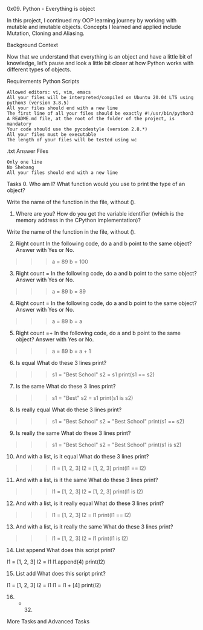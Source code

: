 0x09. Python - Everything is object

In this project, I continued my OOP learning journey by working with mutable and imutable objects. Concepts I learned and applied include Mutation, Cloning and Aliasing.

Background Context

Now that we understand that everything is an object and have a little bit of knowledge, let’s pause and look a little bit closer at how Python works with different types of objects.

Requirements
Python Scripts

    Allowed editors: vi, vim, emacs
    All your files will be interpreted/compiled on Ubuntu 20.04 LTS using python3 (version 3.8.5)
    All your files should end with a new line
    The first line of all your files should be exactly #!/usr/bin/python3
    A README.md file, at the root of the folder of the project, is mandatory
    Your code should use the pycodestyle (version 2.8.*)
    All your files must be executable
    The length of your files will be tested using wc

.txt Answer Files

    Only one line
    No Shebang
    All your files should end with a new line

Tasks
0. Who am I?
What function would you use to print the type of an object?

Write the name of the function in the file, without ().

1. Where are you?
How do you get the variable identifier (which is the memory address in the CPython implementation)?

Write the name of the function in the file, without ().

2. Right count 
In the following code, do a and b point to the same object? Answer with Yes or No.

>>> a = 89
>>> b = 100

3. Right count = 
In the following code, do a and b point to the same object? Answer with Yes or No.

>>> a = 89
>>> b = 89

4. Right count =
In the following code, do a and b point to the same object? Answer with Yes or No.

>>> a = 89
>>> b = a

 5. Right count =+ 
In the following code, do a and b point to the same object? Answer with Yes or No.

>>> a = 89
>>> b = a + 1

6. Is equal 
What do these 3 lines print?

>>> s1 = "Best School"
>>> s2 = s1
>>> print(s1 == s2)

7. Is the same 
What do these 3 lines print?

>>> s1 = "Best"
>>> s2 = s1
>>> print(s1 is s2)

8. Is really equal 
What do these 3 lines print?

>>> s1 = "Best School"
>>> s2 = "Best School"
>>> print(s1 == s2)


9. Is really the same
What do these 3 lines print?

>>> s1 = "Best School"
>>> s2 = "Best School"
>>> print(s1 is s2)

10. And with a list, is it equal 
What do these 3 lines print?

>>> l1 = [1, 2, 3]
>>> l2 = [1, 2, 3] 
>>> print(l1 == l2)


11. And with a list, is it the same
What do these 3 lines print?

>>> l1 = [1, 2, 3]
>>> l2 = [1, 2, 3] 
>>> print(l1 is l2)

12. And with a list, is it really equal
What do these 3 lines print?

>>> l1 = [1, 2, 3]
>>> l2 = l1
>>> print(l1 == l2)

13. And with a list, is it really the same
What do these 3 lines print?

>>> l1 = [1, 2, 3]
>>> l2 = l1
>>> print(l1 is l2)

14. List append
What does this script print?

l1 = [1, 2, 3]
l2 = l1
l1.append(4)
print(l2)

15. List add
What does this script print?

l1 = [1, 2, 3]
l2 = l1
l1 = l1 + [4]
print(l2)

16. - 32.
More Tasks and Advanced Tasks
